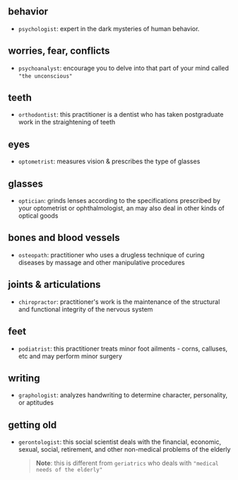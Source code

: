 ## behavior

- `psychologist`: expert in the dark mysteries of human behavior.

## worries, fear, conflicts

- `psychoanalyst`: encourage you to delve into that part of your mind called `"the unconscious"`

## teeth

- `orthodontist`: this practitioner is a dentist who has taken postgraduate work in the straightening of teeth

## eyes

- `optometrist`: measures vision & prescribes the type of glasses

## glasses

- `optician`: grinds lenses according to the specifications prescribed by your optometrist or ophthalmologist, an may also deal in other kinds of optical goods

## bones and blood vessels

- `osteopath`: practitioner who uses a drugless technique of curing diseases by massage and other manipulative procedures

## joints & articulations

- `chiropractor`: practitioner's work is the maintenance of the structural and functional integrity of the nervous system

## feet

- `podiatrist`: this practitioner treats minor foot ailments - corns, calluses, etc and may perform minor surgery

## writing

- `graphologist`: analyzes handwriting to determine character, personality, or aptitudes

## getting old

- `gerontologist`: this social scientist deals with the financial, economic, sexual, social, retirement, and other non-medical problems of the elderly
  > **Note**: this is different from `geriatrics` who deals with `"medical needs of the elderly"`
